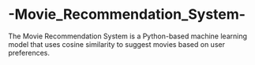 # -Movie_Recommendation_System-
The Movie Recommendation System is a Python-based machine learning model that uses cosine similarity to suggest movies based on user preferences.
